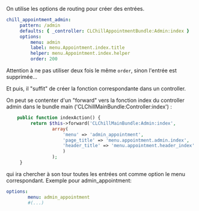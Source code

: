 On utilise les options de routing pour créer des entrées. 

```yaml
chill_appointment_admin:
     pattern: /admin
     defaults: { _controller: CLChillAppointmentBundle:Admin:index }
     options:
         menu: admin
         label: menu.Appointment.index.title
         helper: menu.Appointment.index.helper
         order: 200
```

Attention à ne pas utiliser deux fois le même `order`, sinon l'entrée est supprimée...

Et puis, il "suffit" de créer la fonction correspondante dans un controller.

On peut se contenter d'un "forward" vers la fonction index du controller admin dans le bundle main ('CLChillMainBundle:Controller:index') :

```php
    public function indexAction() {
         return $this->forward('CLChillMainBundle:Admin:index',
                 array(
                     'menu' => 'admin_appointment',
                     'page_title' => 'menu.appointment.admin.index',
                     'header_title' => 'menu.appointment.header_index'
                     )
                 );
     }
```

qui ira chercher à son tour toutes les entrées ont comme option le menu correspondant. Exemple pour admin_appointment:

```yaml
options:
        menu: admin_appointment
        #(...)  
```